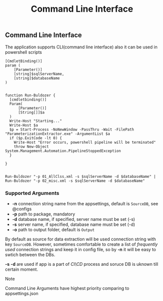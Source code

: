 ﻿---
uid: cli
title: Command Line Interface
---
## Command Line Interface
The application supports CLI(command line interface) also it can be used in powershell scripts
```
[CmdletBinding()]
param (
    [Parameter()]
    [string]$sqlServerName,
    [string]$databaseName
)


function Run-Buldozer {
  [cmdletbinding()]
  Param(
      [Parameter()]
      [String[]]$a   
  )
  Write-Host "Starting..."
  Write-Host $a   
  $p = Start-Process -NoNewWindow -PassThru -Wait -FilePath "ParameterizationExtractor.exe" -ArgumentList $a    
  if ($p.ExitCode -lt 0) {    
    Write-Host "Error occurs, powershell pipeline will be terminated"   
    throw New-Object System.Management.Automation.PipelineStoppedException 
  }
    
}


Run-Buldozer "-p 01_AllClss.xml -s $sqlServerName -d $databaseName" | 
Run-Buldozer "-p 02_misc.xml -s $sqlServerName -d $databaseName" 
```

### Supported Arguments
* **-n** connection string name from the appsettings, default is `SourceDB`, see @configs 
* **-p** path to package, mandatory
* **-d** database name, if specified, server name must be set (-s)
* **-s** server name, if specified, database name must be set (-d)
* **-o** path to output folder, default is `Output`

By default as source for data extraction will be used connection string with key `SourceDB`. However, sometimes comfortable to create a list of *frequently used* connection strings and keep it in config file, so by **-n** it will be easy to swtich between the DBs. 

**-s** **-d** are used if app is a part of *CI\CD* process and soruce DB is uknown till certain moment. 

> [!NOTE]
> Command Line Arguments have highest priority comparing to appsettings.json
> 